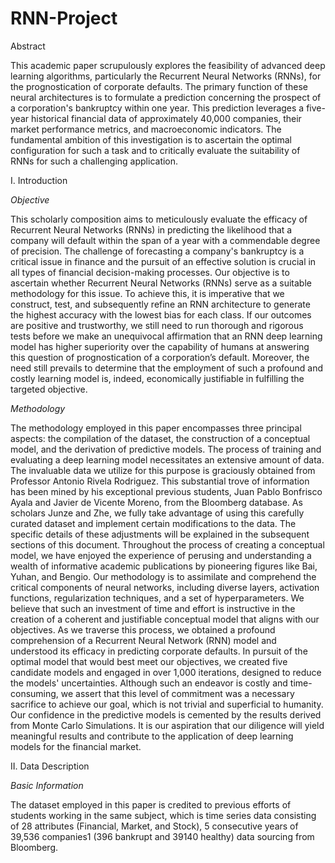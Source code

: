 # RNN-Project
Abstract

This academic paper scrupulously explores the feasibility of advanced deep learning
algorithms, particularly the Recurrent Neural Networks (RNNs), for the prognostication of
corporate defaults. The primary function of these neural architectures is to formulate a
prediction concerning the prospect of a corporation's bankruptcy within one year. This
prediction leverages a five-year historical financial data of approximately 40,000 companies,
their market performance metrics, and macroeconomic indicators. The fundamental
ambition of this investigation is to ascertain the optimal configuration for such a task and to
critically evaluate the suitability of RNNs for such a challenging application.


I. Introduction

*Objective*

This scholarly composition aims to meticulously evaluate the efficacy of Recurrent Neural
Networks (RNNs) in predicting the likelihood that a company will default within the span of a
year with a commendable degree of precision. The challenge of forecasting a company's
bankruptcy is a critical issue in finance and the pursuit of an effective solution is crucial in all
types of financial decision-making processes.
Our objective is to ascertain whether Recurrent Neural Networks (RNNs) serve as a suitable
methodology for this issue. To achieve this, it is imperative that we construct, test, and
subsequently refine an RNN architecture to generate the highest accuracy with the lowest bias
for each class.
If our outcomes are positive and trustworthy, we still need to run thorough and rigorous tests
before we make an unequivocal affirmation that an RNN deep learning model has higher
superiority over the capability of humans at answering this question of prognostication of a
corporation’s default. Moreover, the need still prevails to determine that the employment of such
a profound and costly learning model is, indeed, economically justifiable in fulfilling the targeted
objective.

*Methodology*

The methodology employed in this paper encompasses three principal aspects: the compilation
of the dataset, the construction of a conceptual model, and the derivation of predictive models.
The process of training and evaluating a deep learning model necessitates an extensive amount
of data. The invaluable data we utilize for this purpose is graciously obtained from Professor
Antonio Rivela Rodriguez. This substantial trove of information has been mined by his
exceptional previous students, Juan Pablo Bonfrisco Ayala and Javier de Vicente Moreno, from
the Bloomberg database. As scholars Junze and Zhe, we fully take advantage of using this
carefully curated dataset and implement certain modifications to the data. The specific details of
these adjustments will be explained in the subsequent sections of this document.
Throughout the process of creating a conceptual model, we have enjoyed the experience of
perusing and understanding a wealth of informative academic publications by pioneering figures
like Bai, Yuhan, and Bengio. Our methodology is to assimilate and comprehend the critical
components of neural networks, including diverse layers, activation functions, regularization
techniques, and a set of hyperparameters. We believe that such an investment of time and effort
is instructive in the creation of a coherent and justifiable conceptual model that aligns with our
objectives. As we traverse this process, we obtained a profound comprehension of a Recurrent
Neural Network (RNN) model and understood its efficacy in predicting corporate defaults.
In pursuit of the optimal model that would best meet our objectives, we created five candidate
models and engaged in over 1,000 iterations, designed to reduce the models' uncertainties.
Although such an endeavor is costly and time-consuming, we assert that this level of
commitment was a necessary sacrifice to achieve our goal, which is not trivial and superficial to
humanity. Our confidence in the predictive models is cemented by the results derived from
Monte Carlo Simulations. It is our aspiration that our diligence will yield meaningful results and
contribute to the application of deep learning models for the financial market.


II. Data Description

*Basic Information*

The dataset employed in this paper is credited to previous efforts of students working in the
same subject, which is time series data consisting of 28 attributes (Financial, Market, and
Stock), 5 consecutive years of 39,536 companies1
(396 bankrupt and 39140 healthy) data
sourcing from Bloomberg. 

